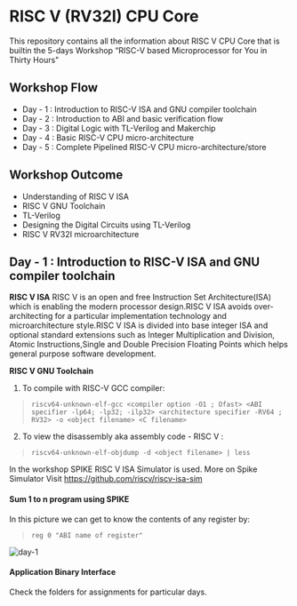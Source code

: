 # RISC V (RV32I) CPU Core

This repository contains all the information about RISC V CPU Core that is builtin the 5-days Workshop “RISC-V based Microprocessor for You in Thirty Hours"

## Workshop Flow
- Day - 1 : Introduction to RISC-V ISA and GNU compiler toolchain
- Day - 2 : Introduction to ABI and basic verification flow
- Day - 3 : Digital Logic with TL-Verilog and Makerchip
- Day - 4 : Basic RISC-V CPU micro-architecture
- Day - 5 : Complete Pipelined RISC-V CPU micro-architecture/store

## Workshop Outcome
- Understanding of RISC V ISA
- RISC V GNU Toolchain
- TL-Verilog
- Designing the Digital Circuits using TL-Verilog
- RISC V RV32I microarchitecture

## Day - 1 : Introduction to RISC-V ISA and GNU compiler toolchain

**RISC V ISA**
RISC V is an open and free Instruction Set Architecture(ISA) which is enabling the modern processor design.RISC V ISA avoids over-architecting for a particular 
implementation technology and microarchitecture style.RISC V ISA is divided into base integer ISA and optional standard extensions such as Integer Multiplication 
and Division, Atomic Instructions,Single and Double Precision Floating Points which helps general purpose software development.

**RISC V GNU Toolchain**
1. To compile with RISC-V GCC compiler:
> `riscv64-unknown-elf-gcc <compiler option -O1 ; Ofast> <ABI specifier -lp64; -lp32; -ilp32> <architecture specifier -RV64 ; RV32> -o <object filename> <C filename>` 
2. To view the disassembly aka assembly code - RISC V :
> `riscv64-unknown-elf-objdump -d <object filename> | less `

In the workshop SPIKE RISC V ISA Simulator is used.
More on Spike Simulator Visit https://github.com/riscv/riscv-isa-sim

#### Sum 1 to n program using SPIKE
In this picture we can get to know the contents of any register by:
> `reg 0 "ABI name of register"`

![day-1](https://user-images.githubusercontent.com/48850794/97297491-215fca00-1878-11eb-86f7-3f6c9374b924.png)

#### Application Binary Interface





Check the folders for assignments for particular days.
